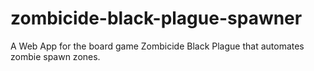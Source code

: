# zombicide-black-plague-spawner
A Web App for the board game Zombicide Black Plague that automates zombie spawn zones.
